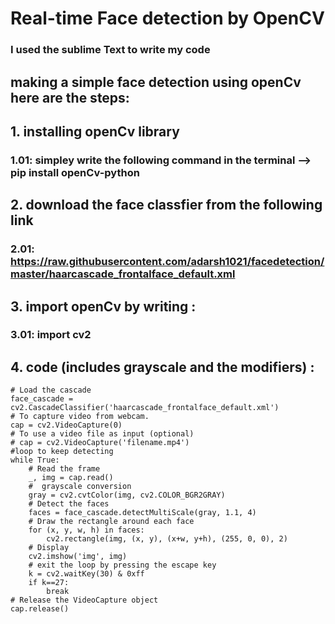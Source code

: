 # Real-time Face detection by OpenCV
### **I used the sublime Text to write my code**

## making a simple face detection using openCv here are the steps: 
## 1. installing openCv library 
 ### 1.01: simpley write the following command in the terminal --> pip install openCv-python
## 2. download the face classfier from the following link 
 ### 2.01: https://raw.githubusercontent.com/adarsh1021/facedetection/master/haarcascade_frontalface_default.xml
## 3. import openCv by writing : 
 ### 3.01: **import cv2**
## 4.  code (includes grayscale and the modifiers)  : 

```
# Load the cascade
face_cascade = cv2.CascadeClassifier('haarcascade_frontalface_default.xml')
# To capture video from webcam. 
cap = cv2.VideoCapture(0)
# To use a video file as input (optional) 
# cap = cv2.VideoCapture('filename.mp4')
#loop to keep detecting
while True:
    # Read the frame
    _, img = cap.read()
    #  grayscale conversion
    gray = cv2.cvtColor(img, cv2.COLOR_BGR2GRAY)
    # Detect the faces
    faces = face_cascade.detectMultiScale(gray, 1.1, 4)
    # Draw the rectangle around each face
    for (x, y, w, h) in faces:
        cv2.rectangle(img, (x, y), (x+w, y+h), (255, 0, 0), 2)
    # Display
    cv2.imshow('img', img)
    # exit the loop by pressing the escape key
    k = cv2.waitKey(30) & 0xff
    if k==27:
        break
# Release the VideoCapture object
cap.release()
```
